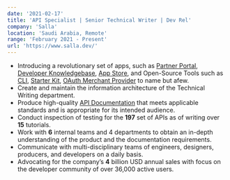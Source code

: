 ```yaml
---
date: '2021-02-17'
title: 'API Specialist | Senior Technical Writer | Dev Rel'
company: 'Salla'
location: 'Saudi Arabia, Remote'
range: 'February 2021 - Present'
url: 'https://www.salla.dev/'
---
```


- Introducing a revolutionary set of apps, such as [Partner Portal](https://salla.partners/), [Developer Knowledgebase](http://salla.dev/), [App Store](https://apps.salla.sa/), and Open-Source Tools such as [CLI](https://github.com/SallaApp/Salla-CLI), [Starter Kit](https://github.com/SallaApp/laravel-starter-kit), [OAuth Merchant Provider](https://github.com/SallaApp/oauth2-merchant) to name but afew.
- Create and maintain the information architecture of the Technical Writing department.
- Produce high-quality [API Documentation](https://docs.salla.dev/) that meets applicable standards and is appropriate for its intended audience.
- Conduct inspection of testing for the **197** set of APIs as of writing over **15** tutorials.
- Work with **6** internal teams and 4 departments to obtain an in-depth understanding of the product and the documentation requirements.
- Communicate with multi-disciplinary teams of engineers, designers, producers, and developers on a daily basis.
- Advocating for the company’s **4** billion USD annual sales with focus on the developer community of over 36,000 active users.
